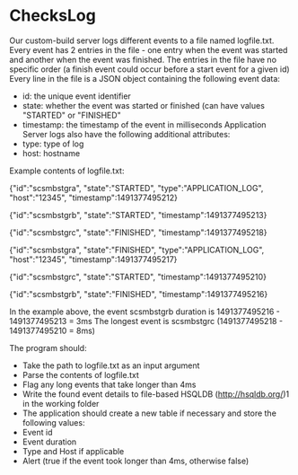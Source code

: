 # ChecksLog

Our custom-build server logs different events to a file named logfile.txt. Every event has 2 entries in the file - one
entry when the event was started and another when the event was finished. The entries in the file have no specific
order (a finish event could occur before a start event for a given id)
Every line in the file is a JSON object containing the following event data:
- id: the unique event identifier
- state: whether the event was started or finished (can have values "STARTED" or "FINISHED"
- timestamp: the timestamp of the event in milliseconds
Application Server logs also have the following additional attributes:
- type: type of log
- host: hostname

Example contents of logfile.txt:

{"id":"scsmbstgra", "state":"STARTED", "type":"APPLICATION_LOG", "host":"12345", "timestamp":1491377495212}

{"id":"scsmbstgrb", "state":"STARTED", "timestamp":1491377495213}

{"id":"scsmbstgrc", "state":"FINISHED", "timestamp":1491377495218}

{"id":"scsmbstgra", "state":"FINISHED", "type":"APPLICATION_LOG", "host":"12345", "timestamp":1491377495217}

{"id":"scsmbstgrc", "state":"STARTED", "timestamp":1491377495210}

{"id":"scsmbstgrb", "state":"FINISHED", "timestamp":1491377495216}

In the example above, the event scsmbstgrb duration is 1491377495216 - 1491377495213 = 3ms
The longest event is scsmbstgrc (1491377495218 - 1491377495210 = 8ms)

The program should:
- Take the path to logfile.txt as an input argument
- Parse the contents of logfile.txt
- Flag any long events that take longer than 4ms
- Write the found event details to file-based HSQLDB (http://hsqldb.org/)1 in the working folder
- The application should create a new table if necessary and store the following values:
- Event id
- Event duration
- Type and Host if applicable
- Alert (true if the event took longer than 4ms, otherwise false)

